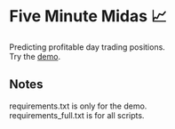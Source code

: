 # Five Minute Midas 📈
Predicting profitable day trading positions.  
Try the [demo](https://five-minute-midas.herokuapp.com/).

## Notes
requirements.txt is only for the demo.  
requirements_full.txt is for all scripts.
